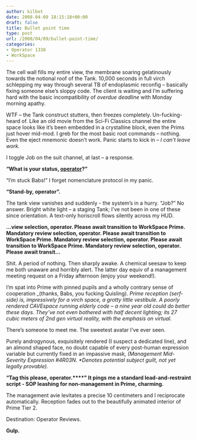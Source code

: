 ```yaml
---
author: kilbot
date: 2008-04-09 18:15:18+00:00
draft: false
title: Bullet point time
type: post
url: /2008/04/09/bullet-point-time/
categories:
- Operator 1338
- WorkSpace
---
```


The cell wall fills my entire view, the membrane soaring gelatinously towards the notional roof of the Tank. 10,000 seconds in full virch schlepping my way through several TB of endoplasmic reconfig – basically fixing someone else’s sloppy code. The client is waiting and I’m suffering hard with the basic incompatibility of _overdue deadline_ with Monday morning apathy.

WTF – the Tank construct stutters, then freezes completely. Un-fucking-heard of. Like an old movie from the Sci-Fi Classics channel the entire space looks like it’s been embedded in a crystalline block, even the Prims just hover mid-mod. I greb for the most basic root commands – nothing. Even the eject mnemonic doesn’t work. Panic starts to kick in – _I can’t leave work._

I toggle Job on the suit channel, at last – a response. 

**“What is your status, [operator](/wp-content/uploads/2009/07/workspace02.jpg)?”**

“I’m stuck Babs!” I forget nomenclature protocol in my panic. 

**“Stand-by, operator”.**

The tank view vanishes and suddenly - the system’s in a hurry. “Job?” No answer. Bright white light – a staging Tank; I’ve not been in one of these since orientation. A text-only horiscroll flows silently across my HUD.

**…view selection, operator. Please await transition to WorkSpace Prime. Mandatory review selection, operator. Please await transition to WorkSpace Prime. Mandatory review selection, operator. Please await transition to WorkSpace Prime. Mandatory review selection, operator. Please await transit…**

Shit. A period of nothing. Then sharply awake. A chemical seesaw to keep me both unaware and horribly alert. The latter day equiv of a management meeting request on a Friday afternoon (enjoy your weekend!). 

I’m spat into Prime with pinned pupils and a wholly contrary sense of cooperation _(thanks, Babs, you fucking Quisling). _Prime reception (serf-side) is, impressively for a virch space, a grotty little vestibule. A poorly rendered CAVEspace running elderly code – a nine year old could do better these days. They’ve not even bothered with half decent lighting; its 27 cubic meters of 2nd gen virtual reality, with the emphasis on virtual._

There’s someone to meet me. The sweetest avatar I’ve ever seen.

Purely androgynous, exquisitely rendered (I suspect a dedicated line), and an almond shaped face, no doubt capable of every post-human expression variable but currently fixed in an impassive mask, _(Management Mid-Severity Expression #4R03N. *Denotes potential subject guilt, not yet legally provable)._

**“Tag this please, operator.****" It pings me a standard lead-and-restraint script - SOP leashing for non-management in Prime, charming.**

The management avie levitates a precise 10 centimeters and I reciprocate automatically. Reception fades out to the beautifully animated interior of Prime Tier 2. 

Destination: Operator Reviews.

**Gulp.**

